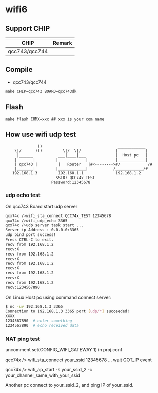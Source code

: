 # wifi6

## Support CHIP

|      CHIP        | Remark |
|:----------------:|:------:|
|qcc743/qcc744       |        |

## Compile

- qcc743/qcc744

```
make CHIP=qcc743 BOARD=qcc743dk
```

## Flash

```
make flash COMX=xxx ## xxx is your com name
```

## How use wifi udp test

```             
              ))                                 ____________
    \|/      )))         \|/  \|/               |            |
     |______           ___|____|___             |  Host pc   |
    |       |         |            |            |____________|
    | qcc743 |         |   Router   |#<-------->#/            /#
    |_______|         |____________|           /____________/#   
   192.168.1.3         192.168.1.1              192.168.1.2    
                      SSID: QCC74x_TEST
                    Password:12345678
```

### udp echo test

On qcc743 Board start udp server

```bash
qxx74x />wifi_sta_connect QCC74x_TEST 12345678
qxx74x />wifi_udp_echo 3365
qxx74x />udp server task start ...
Server ip Address : 0.0.0.0:3365
udp bind port success!
Press CTRL-C to exit.
recv from 192.168.1.2
recv:X
recv from 192.168.1.2
recv:X
recv from 192.168.1.2
recv:X
recv from 192.168.1.2
recv:X
recv from 192.168.1.2
recv:1234567890

```

On Linux Host pc using <nc> command connect server:

```bash
$ nc -uv 192.168.1.3 3365
Connection to 192.168.1.3 3365 port [udp/*] succeeded!
XXXX
1234567890  # enter something
1234567890  # echo received data

```

### NAT ping test

uncomment set(CONFIG_WIFI_GATEWAY 1) in proj.conf

qcc74x /> wifi_sta_connect your_ssid 12345678
... wait GOT_IP event

qcc74x /> wifi_ap_start -s your_ssid_2 -c your_channel_same_with_your_ssid

Another pc connect to your_ssid_2, and ping IP of your_ssid.
